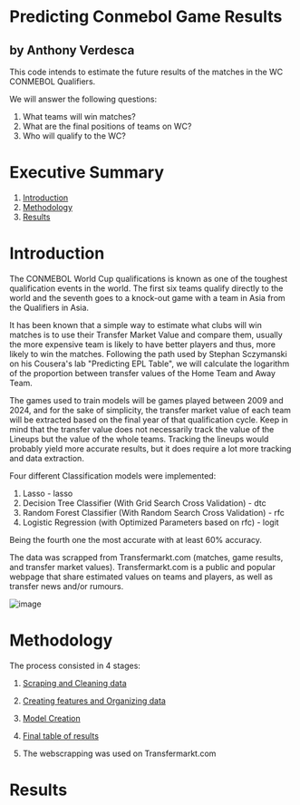 # Predicting Conmebol Game Results
## by Anthony Verdesca

This code intends to estimate the future results of the matches in the WC CONMEBOL Qualifiers.

We will answer the following questions:

1) What teams will win matches?
2) What are the final positions of teams on WC?
3) Who will qualify to the WC? 


# Executive Summary
1. [Introduction](#introduction)
2. [Methodology](#methodology)
3. [Results](#results)

# Introduction
The CONMEBOL World Cup qualifications is known as one of the toughest qualification events in the world.  The first six teams qualify directly to the world and the seventh goes to a knock-out game with a team in Asia from the Qualifiers in Asia.

It has been known that a simple way to estimate what clubs will win matches is to use their Transfer Market Value and compare them, usually the more expensive team is likely to have better players and thus, more likely to win the matches. Following the path used by Stephan Sczymanski on his Cousera's lab "Predicting EPL Table", we will calculate the logarithm of the proportion between transfer values of the Home Team and Away Team.

The games used to train models will be games played between 2009 and 2024, and for the sake of simplicity, the transfer market value of each team will be extracted based on the final year of that qualification cycle. Keep in mind that the transfer value does not necessarily track the value of the Lineups but the value of the whole teams. Tracking the lineups would probably yield more accurate results, but it does require a lot more tracking and data extraction.

Four different Classification models were implemented:
1) Lasso - lasso
2) Decision Tree Classifier (With Grid Search Cross Validation) - dtc
3) Random Forest Classifier (With Random Search Cross Validation) - rfc
4) Logistic Regression (with Optimized Parameters based on rfc) - logit

Being the fourth one the most accurate with at least 60% accuracy. 

The data was scrapped from Transfermarkt.com (matches, game results, and transfer market values). Transfermarkt.com is a public and popular webpage that share estimated values on teams and players, as well as transfer news and/or rumours. 

![image](https://github.com/user-attachments/assets/e61cbc99-d548-402d-92bf-b5b78c6338f4)

# Methodology

The process consisted in 4 stages:
1) [Scraping and Cleaning data]()
2) [Creating features and Organizing data]()
3) [Model Creation]()
4) [Final table of results]()

1) The webscrapping was used on Transfermarkt.com

# Results
